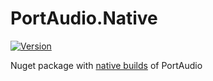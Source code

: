 # PortAudio.Native

[![Version](https://img.shields.io/nuget/v/PortAudio.Native.svg)](https://nuget.org/packages/PortAudio.Native)

Nuget package with [native builds](https://github.com/xBaank/PortAudioBin) of PortAudio
